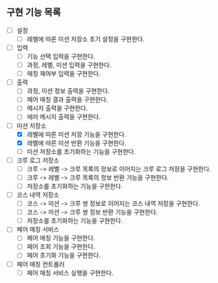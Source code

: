 ## 구현 기능 목록

- [ ] 설정
    - [ ] 레벨에 따른 미션 저장소 초기 설정을 구현한다.
- [ ] 입력
    - [ ] 기능 선택 입력을 구현한다.
    - [ ] 과정, 레벨, 미션 입력을 구현한다.
    - [ ] 매칭 재여부 입력을 구현한다.
- [ ] 출력
    - [ ] 과정, 미션 정보 출력을 구현한다.
    - [ ] 페어 매칭 결과 출력을 구현한다.
    - [ ] 메시지 출력을 구현한다.
    - [ ] 에러 메시지 출력을 구현한다.
- [ ] 미션 저장소
    - [x] 레벨에 따른 미션 저장 기능을 구현한다.
    - [x] 레벨에 따른 미션 반환 기능을 구현한다.
    - [ ] 미션 저장소를 초기화하는 기능을 구현한다.
- [ ] 크루 로그 저장소
    - [ ] 크루 -> 레벨 -> 크루 목록의 정보로 이어지는 크루 로그 저장을 구현한다.
    - [ ] 크루 -> 레벨 -> 크루 목록의 정보 반환 기능을 구현한다.
    - [ ] 저장소를 초기화하는 기능을 구현한다.
- [ ] 코스 내역 저장소
    - [ ] 코스 -> 미션 -> 크루 쌍 정보로 이어지는 코스 내역 저장을 구현한다.
    - [ ] 코스 -> 미션 -> 크루 쌍 정보 반환 기능을 구현한다.
    - [ ] 저장소를 초기화하는 기능을 구현한다.
- [ ] 페어 매칭 서비스
    - [ ] 페어 매칭 기능을 구현한다.
    - [ ] 페어 조회 기능을 구현한다.
    - [ ] 페어 초기화 기능을 구현한다.
- [ ] 페어 매칭 컨트롤러
    - [ ] 페어 매칭 서비스 실행을 구현한다.